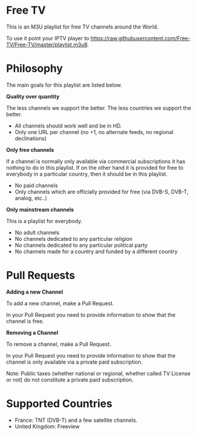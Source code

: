 Free TV
=======

This is an M3U playlist for free TV channels around the World.

To use it point your IPTV player to https://raw.githubusercontent.com/Free-TV/Free-TV/master/playlist.m3u8.

Philosophy
==========

The main goals for this playlist are listed below.

**Quality over quantity**

The less channels we support the better. The less countries we support the better.

- All channels should work well and be in HD.
- Only one URL per channel (no +1, no alternate feeds, no regional declinations)

**Only free channels**

If a channel is normally only available via commercial subscriptions it has nothing to do in this playlist. If on the other hand it is provided for free to everybody in a particular country, then it should be in this playlist.

- No paid channels
- Only channels which are officially provided for free (via DVB-S, DVB-T, analog, etc..)

**Only mainstream channels**

This is a playlist for everybody.

- No adult channels
- No channels dedicated to any particular religion
- No channels dedicated to any particular political party
- No channels made for a country and funded by a different country

Pull Requests
=============

**Adding a new Channel**

To add a new channel, make a Pull Request.

In your Pull Request you need to provide information to show that the channel is free.

**Removing a Channel**

To remove a channel, make a Pull Request.

In your Pull Request you need to provide information to show that the channel is only available via a private paid subscription.

Note: Public taxes (whether national or regional, whether called TV License or not) do not constitute a private paid subscription.

Supported Countries
===================

- France: TNT (DVB-T) and a few satellite channels.
- United Kingdom: Freeview
